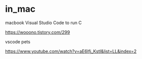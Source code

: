 # in_mac

macbook Visual Studio Code to run C

https://wooono.tistory.com/299

vscode pets

https://www.youtube.com/watch?v=aE6Ifj_KstI&list=LL&index=2
